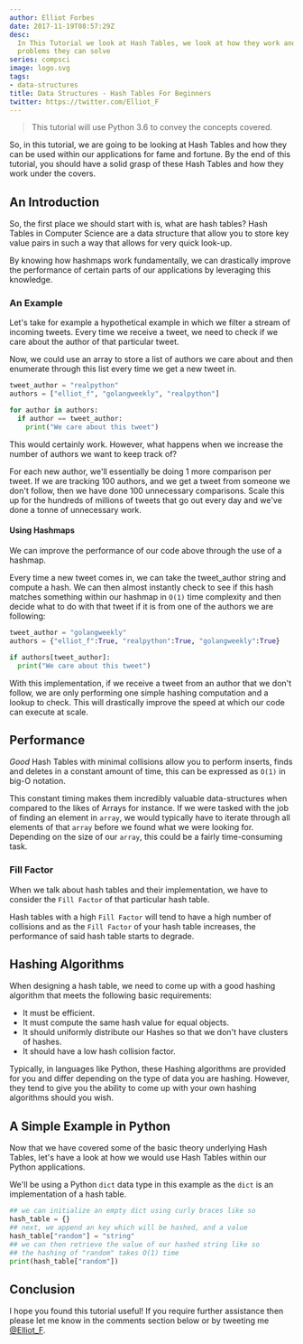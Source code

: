 ```yaml
---
author: Elliot Forbes
date: 2017-11-19T08:57:29Z
desc:
  In This Tutorial we look at Hash Tables, we look at how they work and what
  problems they can solve
series: compsci
image: logo.svg
tags:
- data-structures
title: Data Structures - Hash Tables For Beginners
twitter: https://twitter.com/Elliot_F
---
```


> This tutorial will use Python 3.6 to convey the concepts covered.

So, in this tutorial, we are going to be looking at Hash Tables and how they can
be used within our applications for fame and fortune. By the end of this
tutorial, you should have a solid grasp of these Hash Tables and how they work
under the covers.

## An Introduction

So, the first place we should start with is, what are hash tables? Hash Tables
in Computer Science are a data structure that allow you to store key value pairs
in such a way that allows for very quick look-up.

By knowing how hashmaps work fundamentally, we can drastically improve the
performance of certain parts of our applications by leveraging this knowledge.

### An Example

Let's take for example a hypothetical example in which we filter a stream of
incoming tweets. Every time we receive a tweet, we need to check if we care
about the author of that particular tweet.

Now, we could use an array to store a list of authors we care about and then
enumerate through this list every time we get a new tweet in.

```py
tweet_author = "realpython"
authors = ["elliot_f", "golangweekly", "realpython"]

for author in authors:
  if author == tweet_author:
    print("We care about this tweet")
```

This would certainly work. However, what happens when we increase the number of
authors we want to keep track of?

For each new author, we'll essentially be doing 1 more comparison per tweet. If
we are tracking 100 authors, and we get a tweet from someone we don't follow,
then we have done 100 unnecessary comparisons. Scale this up for the hundreds of
millions of tweets that go out every day and we've done a tonne of unnecessary
work.

#### Using Hashmaps

We can improve the performance of our code above through the use of a hashmap.

Every time a new tweet comes in, we can take the tweet_author string and compute
a hash. We can then almost instantly check to see if this hash matches something
within our hashmap in `O(1)` time complexity and then decide what to do with
that tweet if it is from one of the authors we are following:

```py
tweet_author = "golangweekly"
authors = {"elliot_f":True, "realpython":True, "golangweekly":True}

if authors[tweet_author]:
  print("We care about this tweet")
```

With this implementation, if we receive a tweet from an author that we don't
follow, we are only performing one simple hashing computation and a lookup to
check. This will drastically improve the speed at which our code can execute at
scale.

## Performance

_Good_ Hash Tables with minimal collisions allow you to perform inserts, finds
and deletes in a constant amount of time, this can be expressed as `O(1)` in
big-O notation.

This constant timing makes them incredibly valuable data-structures when
compared to the likes of Arrays for instance. If we were tasked with the job of
finding an element in `array`, we would typically have to iterate through all
elements of that `array` before we found what we were looking for. Depending on
the size of our `array`, this could be a fairly time-consuming task.

### Fill Factor

When we talk about hash tables and their implementation, we have to consider the
`Fill Factor` of that particular hash table.

Hash tables with a high `Fill Factor` will tend to have a high number of
collisions and as the `Fill Factor` of your hash table increases, the
performance of said hash table starts to degrade.

## Hashing Algorithms

When designing a hash table, we need to come up with a good hashing algorithm
that meets the following basic requirements:

- It must be efficient.
- It must compute the same hash value for equal objects.
- It should uniformly distribute our Hashes so that we don't have clusters of
  hashes.
- It should have a low hash collision factor.

Typically, in languages like Python, these Hashing algorithms are provided for
you and differ depending on the type of data you are hashing. However, they tend
to give you the ability to come up with your own hashing algorithms should you
wish.

## A Simple Example in Python

Now that we have covered some of the basic theory underlying Hash Tables, let's
have a look at how we would use Hash Tables within our Python applications.

We'll be using a Python `dict` data type in this example as the `dict` is an
implementation of a hash table.

```py
## we can initialize an empty dict using curly braces like so
hash_table = {}
## next, we append an key which will be hashed, and a value
hash_table["random"] = "string"
## we can then retrieve the value of our hashed string like so
## the hashing of "random" takes O(1) time
print(hash_table["random"])
```

## Conclusion

I hope you found this tutorial useful! If you require further assistance then
please let me know in the comments section below or by tweeting me
[@Elliot_F](https://twitter.com/elliot_f).
